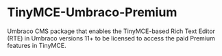 # TinyMCE-Umbraco-Premium
Umbraco CMS package that enables the TinyMCE-based Rich Text Editor (RTE) in Umbraco versions 11+ to be licensed to access the paid Premium features in TinyMCE.
